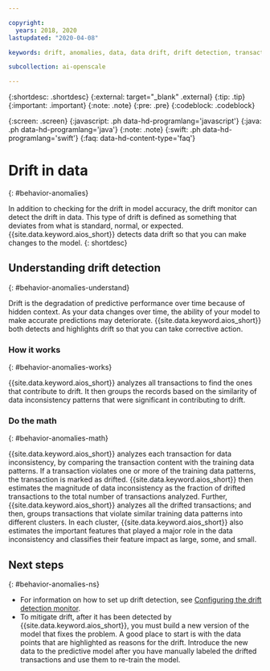 ```yaml
---

copyright:
  years: 2018, 2020
lastupdated: "2020-04-08"

keywords: drift, anomalies, data, data drift, drift detection, transactions

subcollection: ai-openscale

---
```


{:shortdesc: .shortdesc}
{:external: target="_blank" .external}
{:tip: .tip}
{:important: .important}
{:note: .note}
{:pre: .pre}
{:codeblock: .codeblock}

{:screen: .screen}
{:javascript: .ph data-hd-programlang='javascript'}
{:java: .ph data-hd-programlang='java'}
{:note: .note}
{:swift: .ph data-hd-programlang='swift'}
{:faq: data-hd-content-type='faq'}

# Drift in data
{: #behavior-anomalies}

In addition to checking for the drift in model accuracy, the drift monitor can detect the drift in data. This type of drift is defined as something that deviates from what is standard, normal, or expected. {{site.data.keyword.aios_short}} detects data drift so that you can make changes to the model.
{: shortdesc}

## Understanding drift detection
{: #behavior-anomalies-understand}

Drift is the degradation of predictive performance over time because of hidden context. As your data changes over time, the ability of your model to make accurate predictions may deteriorate. {{site.data.keyword.aios_short}} both detects and highlights drift so that you can take corrective action.

### How it works
{: #behavior-anomalies-works}

{{site.data.keyword.aios_short}} analyzes all transactions to find the ones that contribute to drift. It then groups the records based on the similarity of data inconsistency patterns that were significant in contributing to drift.



### Do the math
{: #behavior-anomalies-math}


{{site.data.keyword.aios_short}} analyzes each transaction for data inconsistency, by comparing the transaction content with the training data patterns. If a transaction violates one or more of the training data patterns, the transaction is marked as drifted. {{site.data.keyword.aios_short}} then estimates the magnitude of data inconsistency as the fraction of drifted transactions to the total number of transactions analyzed. Further, {{site.data.keyword.aios_short}} analyzes all the drifted transactions; and then, groups transactions that violate similar training data patterns into different clusters. In each cluster, {{site.data.keyword.aios_short}} also estimates the important features that played a major role in the data inconsistency and classifies their feature impact as large, some, and small.

## Next steps
{: #behavior-anomalies-ns}

- For information on how to set up drift detection, see [Configuring the drift detection monitor](/docs/services/ai-openscale?topic=ai-openscale-behavior-drift-config).
- To mitigate drift, after it has been detected by {{site.data.keyword.aios_short}}, you must build a new version of the model that fixes the problem. A good place to start is with the data points that are highlighted as reasons for the drift. Introduce the new data to the predictive model after you have manually labeled the drifted transactions and use them to re-train the model.
